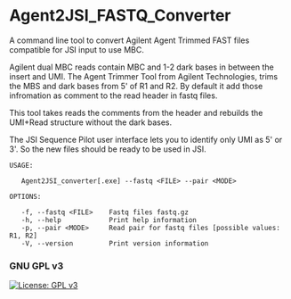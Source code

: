 # Agent2JSI_FASTQ_Converter

A command line tool to convert Agilent Agent Trimmed FAST files compatible for JSI input to use MBC.

Agilent dual MBC reads contain MBC and 1-2 dark bases in between the insert and UMI. The Agent Trimmer Tool from Agilent Technologies, trims the MBS and dark bases from 5' of R1 and R2. By default it add those infromation as comment to the read header in fastq files.

This tool takes reads the comments from the header and rebuilds the UMI+Read structure without the dark bases.

The JSI Sequence Pilot user interface lets you to identify only UMI as 5' or 3'. So the new files should be ready to be used in JSI.


    USAGE:

       Agent2JSI_converter[.exe] --fastq <FILE> --pair <MODE>

    OPTIONS:

       -f, --fastq <FILE>    Fastq files fastq.gz
       -h, --help            Print help information
       -p, --pair <MODE>     Read pair for fastq files [possible values: R1, R2]
       -V, --version         Print version information

### GNU GPL v3
[![License: GPL v3](https://img.shields.io/badge/License-GPLv3-blue.svg)](https://www.gnu.org/licenses/gpl-3.0)    
